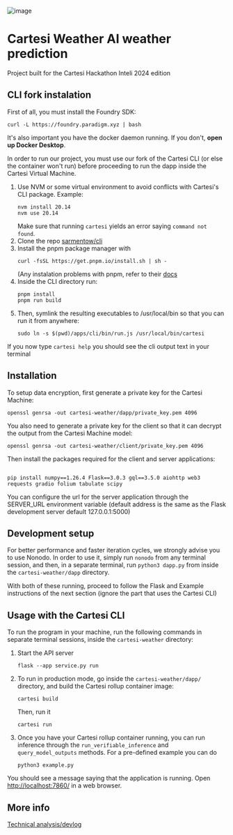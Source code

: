 ![image](https://github.com/sarmentow/cartesi-weather/assets/48866794/e38e6c23-63bc-4de0-85ca-51ed67e7a789)
# Cartesi Weather AI weather prediction
Project built for the Cartesi Hackathon Inteli 2024 edition


## CLI fork instalation
First of all, you must install the Foundry SDK:
```
curl -L https://foundry.paradigm.xyz | bash
```

It's also important you have the docker daemon running. If you don't, **open up Docker Desktop**.

In order to run our project, you must use our fork of the Cartesi CLI (or else the container won't run) before proceeding to run the dapp inside the Cartesi Virtual Machine. 
1. Use NVM or some virtual environment to avoid conflicts with Cartesi's CLI package. Example: 
    ```
    nvm install 20.14
    nvm use 20.14
    ```
    Make sure that running `cartesi` yields an error saying `command not found`.
2. Clone the repo [sarmentow/cli](https://github.com/sarmentow/cli)
3. Install the pnpm package manager with
   ```
   curl -fsSL https://get.pnpm.io/install.sh | sh -
   ```
   (Any instalation problems with pnpm, refer to their [docs](https://pnpm.io/installation)
4. Inside the CLI directory run:
    ```
    pnpm install
    pnpm run build
    ```
5. Then, symlink the resulting executables to /usr/local/bin so that you can run it from anywhere:
    ```
    sudo ln -s $(pwd)/apps/cli/bin/run.js /usr/local/bin/cartesi
    ```
If you now type `cartesi help` you should see the cli output text in your terminal
## Installation

To setup data encryption, first generate a private key for the Cartesi Machine:
```
openssl genrsa -out cartesi-weather/dapp/private_key.pem 4096
```
You also need to generate a private key for the client so that it can decrypt the output from the Cartesi Machine model:
```
openssl genrsa -out cartesi-weather/client/private_key.pem 4096
```
Then install the packages required for the client and server applications:
```

pip install numpy==1.26.4 Flask==3.0.3 gql==3.5.0 aiohttp web3 requests gradio folium tabulate scipy

```
You can configure the url for the server application through the SERVER_URL environment variable (default address is the same as the Flask development server default 127.0.0.1:5000)


## Development setup
For better performance and faster iteration cycles, we strongly advise you to use Nonodo. In order to use it, simply run `nonodo` from any terminal session, and then, in a separate terminal, run `python3 dapp.py` from inside the `cartesi-weather/dapp` directory.

With both of these running, proceed to follow the Flask and Example instructions of the next section (ignore the part that uses the Cartesi CLI)

## Usage with the Cartesi CLI
To run the program in your machine, run the following commands in separate terminal sessions, inside the `cartesi-weather` directory:
1.  Start the API server
    ```
    flask --app service.py run
    ```
2. To run in production mode, go inside the `cartesi-weather/dapp/` directory, and build the Cartesi rollup container image:
    ```
    cartesi build

    ```
    Then, run it
    ```
    cartesi run
    ```
3. Once you have your Cartesi rollup container running, you can run inference through the `run_verifiable_inference` and `query_model_outputs` methods. For a pre-defined example you can do
    ```
    python3 example.py
    ```
You should see a message saying that the application is running. Open [http://localhost:7860/](http://localhost:7860/) in a web browser.


## More info
[Technical analysis/devlog](docs/blog-post/cartesi-weather-full.md)
